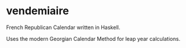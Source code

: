 # vendemiaire

French Republican Calendar written in Haskell. 

Uses the modern Georgian Calendar Method for leap year calculations.
